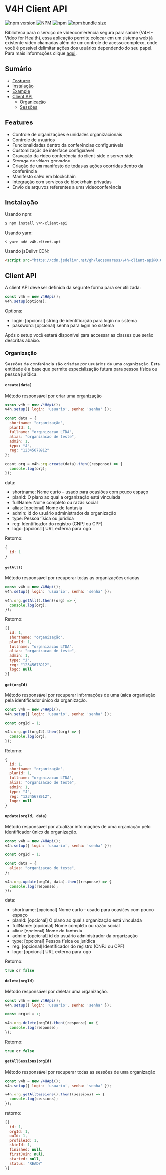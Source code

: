 # V4H Client API

[![npm version](https://img.shields.io/npm/v/v4h-client-api)](https://www.npmjs.com/package/v4h-client-api)
[![NPM](https://img.shields.io/npm/l/v4h-client-api)](https://www.npmjs.com/package/v4h-client-api)
[![npm](https://img.shields.io/npm/dm/v4h-client-api)](https://www.npmjs.com/package/v4h-client-api)
[![npm bundle size](https://img.shields.io/bundlephobia/min/v4h-client-api)](https://www.npmjs.com/package/v4h-client-api)

Biblioteca para o serviço de vídeoconferência segura para saúde (V4H - Video for Health), essa aplicação permite colocar em um sistema web já existente vídeo chamadas além de um controle de acesso complexo, onde você é possível delimitar ações dos usuários dependendo do seu papel. Para mais informações clique [aqui](https://v4h.cloud).

## Sumário

  - [Features](#features)
  - [Instalação](#instalação)
  - [Example](#example)
  - [Client API](#client-api)
    - [Organicação](#organização)
    - [Sessões](#Sessões)

## Features

- Controle de organizações e unidades organizacionais
- Controle de usuários
- Funcionalidades dentro da conferências configuráveis
- Customização de interface configurável
- Gravação da vídeo conferência do client-side e server-side
- Storage de vídeos gravados
- Criação de um manifesto de todas as ações ocorridas dentro da conferência
- Manifesto salvo em blockchain
- Integração com serviços de blockchain privadas
- Envio de arquivos referentes a uma videoconferência

## Instalação

Usando npm:

```bash
$ npm install v4h-client-api
```

Usando yarn:

```bash
$ yarn add v4h-client-api
```

Usando jsDelivr CDN:

```html
<script src="https://cdn.jsdelivr.net/gh/leossoaress/v4h-client-api@0.0.1/V4HApi.min.js"></script>
```

## Client API

A client API deve ser definida da seguinte forma para ser utilizada:

```javascript
const v4h = new V4HApi();
v4h.setup(options);
```

Options:
- login: [opcional] string de identificação para login no sistema
- password: [opcional] senha para login no sistema

Após o setup você estará disponível para accessar as classes que serão descritas abaixo.

### Organização

Sessões de conferência são criadas por usuários de uma organização. Esta entidade é a base que permite especialização futura para pessoa física ou pessoa jurídica. 

#### ``create(data)``

Método responsável por criar uma organização

```javascript
const v4h = new V4HApi();
v4h.setup({ login: 'usuario', senha: 'senha' });

const data = {
  shortname: "organização",
  planId: 1,
  fullname: "organizacao LTDA",
  alias: "organizacao de teste",
  admin: 1,
  type: "J",
  reg: "12345678912"
};

cosnt org = v4h.org.create(data).then((response) => {
  console.log(org);
});
```

data: 
- shortname: Nome curto – usado para ocasiões com pouco espaço
- planId: O plano ao qual a organização está vinculada
- fullName: Nome completo ou razão social
- alias: [opcional] Nome de fantasia
- admin: id do usuário administrador da organização
- type: Pessoa física ou jurídica
- reg: Identificador do registro (CNPJ ou CPF)
- logo: [opcional] URL externa para logo

Retorno: 

```javascript
{
  id: 1
}
```

#### ``getAll()``

Método responsável por recuperar todas as organizações criadas

```javascript
const v4h = new V4HApi();
v4h.setup({ login: 'usuario', senha: 'senha' });

v4h.org.getAll().then((org) => {
  console.log(org);
});
```

Retorno:

```javascript
[{
  id: 1,
  shortname: "organização",
  planId: 1,
  fullname: "organizacao LTDA",
  alias: "organizacao de teste",
  admin: 1,
  type: "J",
  reg: "12345678912",
  logo: null
}]
```

#### ``get(orgId)``

Método responsável por recuperar informações de uma única organiação pela identificador único da organização.

```javascript
const v4h = new V4HApi();
v4h.setup({ login: 'usuario', senha: 'senha' });

const orgId = 1;

v4h.org.get(orgId).then((org) => {
  console.log(org);
});
```

Retorno:

```javascript
{
  id: 1,
  shortname: "organização",
  planId: 1,
  fullname: "organizacao LTDA",
  alias: "organizacao de teste",
  admin: 1,
  type: "J",
  reg: "12345678912",
  logo: null
}
```

#### ``update(orgId, data)``

Método responsável por atualizar informações de uma organiação pelo identificador único da organização.

```javascript
const v4h = new V4HApi();
v4h.setup({ login: 'usuario', senha: 'senha' });

const orgId = 1;

const data = {
  alias: "organizacao de teste",
};

v4h.org.update(orgId, data).then((response) => {
  console.log(response);
});
```

data: 
- shortname: [opcional] Nome curto – usado para ocasiões com pouco espaço
- planId: [opcional] O plano ao qual a organização está vinculada
- fullName: [opcional] Nome completo ou razão social
- alias: [opcional] Nome de fantasia
- admin: [opcional] id do usuário administrador da organização
- type: [opcional] Pessoa física ou jurídica
- reg: [opcional] Identificador do registro (CNPJ ou CPF)
- logo: [opcional] URL externa para logo

Retorno: 

```javascript
true or false
```

#### ``delete(orgId)``

Método responsável por deletar uma organização.

```javascript
const v4h = new V4HApi();
v4h.setup({ login: 'usuario', senha: 'senha' });

const orgId = 1;

v4h.org.delete(orgId).then((response) => {
  console.log(response);
});
```

Retorno: 

```javascript
true or false
```

#### ``getAllSessions(orgId)``

Método responsável por recuperar todas as sessões de uma organização

```javascript
const v4h = new V4HApi();
v4h.setup({ login: 'usuario', senha: 'senha' });

v4h.org.getAllSessions().then((sessions) => {
  console.log(sessions);
});
```

retorno: 

```javascript
[{
  id: 1,
  orgId: 1,
  ouId: 1,
  profileId: 1,
  skinId: 1,
  finished: null,
  firstJoin: null,
  started: null,
  status: "READY"
}]
```
